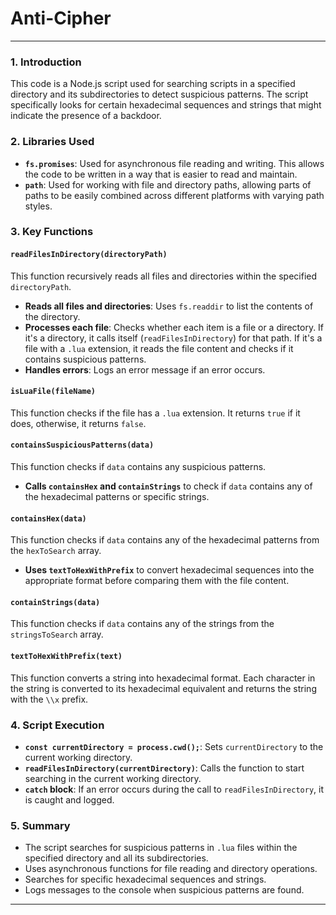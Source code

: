 # Anti-Cipher

---

### 1. Introduction

This code is a Node.js script used for searching scripts in a specified directory and its subdirectories to detect suspicious patterns. The script specifically looks for certain hexadecimal sequences and strings that might indicate the presence of a backdoor.

### 2. Libraries Used

- **`fs.promises`**: Used for asynchronous file reading and writing. This allows the code to be written in a way that is easier to read and maintain.
- **`path`**: Used for working with file and directory paths, allowing parts of paths to be easily combined across different platforms with varying path styles.

### 3. Key Functions

#### `readFilesInDirectory(directoryPath)`

This function recursively reads all files and directories within the specified `directoryPath`.

- **Reads all files and directories**: Uses `fs.readdir` to list the contents of the directory.
- **Processes each file**: Checks whether each item is a file or a directory. If it's a directory, it calls itself (`readFilesInDirectory`) for that path. If it's a file with a `.lua` extension, it reads the file content and checks if it contains suspicious patterns.
- **Handles errors**: Logs an error message if an error occurs.

#### `isLuaFile(fileName)`

This function checks if the file has a `.lua` extension. It returns `true` if it does, otherwise, it returns `false`.

#### `containsSuspiciousPatterns(data)`

This function checks if `data` contains any suspicious patterns.

- **Calls `containsHex` and `containStrings`** to check if `data` contains any of the hexadecimal patterns or specific strings.

#### `containsHex(data)`

This function checks if `data` contains any of the hexadecimal patterns from the `hexToSearch` array.

- **Uses `textToHexWithPrefix`** to convert hexadecimal sequences into the appropriate format before comparing them with the file content.

#### `containStrings(data)`

This function checks if `data` contains any of the strings from the `stringsToSearch` array.

#### `textToHexWithPrefix(text)`

This function converts a string into hexadecimal format. Each character in the string is converted to its hexadecimal equivalent and returns the string with the `\\x` prefix.

### 4. Script Execution

- **`const currentDirectory = process.cwd();`**: Sets `currentDirectory` to the current working directory.
- **`readFilesInDirectory(currentDirectory)`**: Calls the function to start searching in the current working directory.
- **`catch` block**: If an error occurs during the call to `readFilesInDirectory`, it is caught and logged.

### 5. Summary

- The script searches for suspicious patterns in `.lua` files within the specified directory and all its subdirectories.
- Uses asynchronous functions for file reading and directory operations.
- Searches for specific hexadecimal sequences and strings.
- Logs messages to the console when suspicious patterns are found.

--- 

